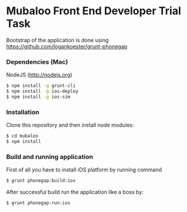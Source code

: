 # Mubaloo Front End Developer Trial Task
Bootstrap of the application is done using https://github.com/logankoester/grunt-phonegap

### Dependencies (Mac)
NodeJS (http://nodejs.org)
```sh
$ npm install -g grunt-cli
$ npm install -g ios-deploy
$ npm install -g ios-sim
```

### Installation
Clone this repository and then install node modules:
```sh
$ cd mubaloo
$ npm install
```

### Build and running application
First of all you have to install iOS platform by running command
```sh
$ grunt phonegap:build:ios
```
After successful build run the application like a boss by:
```sh
$ grunt phonegap:run:ios
```

